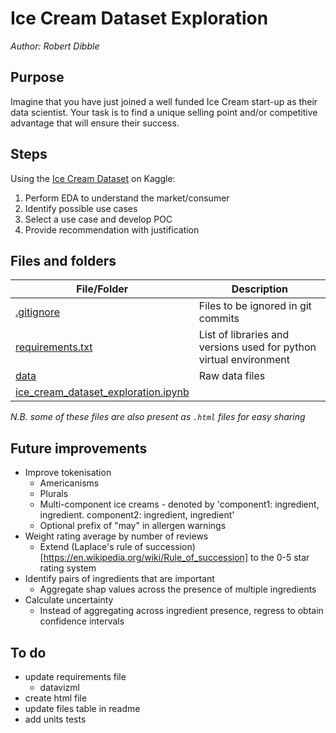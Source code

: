 # Ice Cream Dataset Exploration
_Author: Robert Dibble_

## Purpose
Imagine that you have just joined a well funded Ice Cream start-up as their data scientist. Your task is to find a unique selling point and/or competitive advantage that will ensure their success.

## Steps
Using the [Ice Cream Dataset](https://www.kaggle.com/datasets/tysonpo/ice-cream-dataset) on Kaggle:
1. Perform EDA to understand the market/consumer
1. Identify possible use cases
1. Select a use case and develop POC
1. Provide recommendation with justification

## Files and folders
| File/Folder | Description |
| ----------- | ----------- |
| [.gitignore](.gitignore) | Files to be ignored in git commits |
| [requirements.txt](requirements.txt) | List of libraries and versions used for python virtual environment |
| [data](data) | Raw data files |
| [ice_cream_dataset_exploration.ipynb](ice_cream_dataset_exploration.ipynb) |  |

_N.B. some of these files are also present as `.html` files for easy sharing_

## Future improvements
- Improve tokenisation
    - Americanisms
    - Plurals
    - Multi-component ice creams - denoted by 'component1: ingredient, ingredient. component2: ingredient, ingredient'
    - Optional prefix of "may" in allergen warnings
- Weight rating average by number of reviews
    - Extend (Laplace's rule of succession)[https://en.wikipedia.org/wiki/Rule_of_succession] to the 0-5 star rating system
- Identify pairs of ingredients that are important
    - Aggregate shap values across the presence of multiple ingredients
- Calculate uncertainty
    - Instead of aggregating across ingredient presence, regress to obtain confidence intervals

## To do
- update requirements file
    - datavizml
- create html file
- update files table in readme
- add units tests